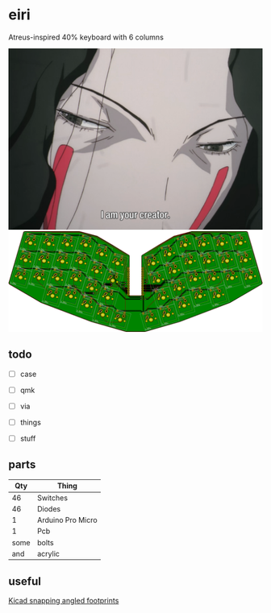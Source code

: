 # eiri

Atreus-inspired 40% keyboard with 6 columns

<img src="pics/eiri.png" />
<img src="pics/pcb.png" />

## todo

- [ ] case
- [ ] qmk
- [ ] via
- [ ] things
- [ ] stuff


## parts

| Qty | Thing |
|---|---|
| 46 | Switches |
| 46 | Diodes |
| 1 | Arduino Pro Micro |
| 1 | Pcb |
| some | bolts |
| and | acrylic |


## useful

[Kicad snapping angled footprints](https://github.com/TroyFletcher/kicad_snapping_angled_footprints)

